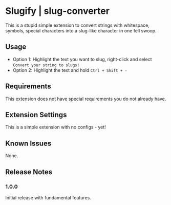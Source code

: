 # Slugify | slug-converter

This is a stupid simple extension to convert strings with whitespace, symbols, special characters into a slug-like character in one fell swoop.

## Usage
- Option 1: Highlight the text you want to slug, right-click and select `Convert your string to slugs!` 
- Option 2: Highlight the text and hold `Ctrl + Shift + -`

<!-- Insert gif -->
## Requirements

This extension does not have special requirements you do not already have.

## Extension Settings

This is a simple extension with no configs - yet!

## Known Issues

None.

## Release Notes

### 1.0.0

Initial release with fundamental features.
